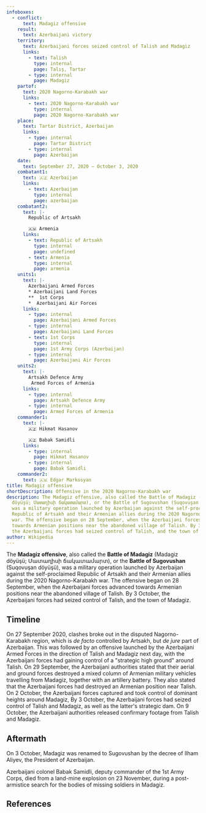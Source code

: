 ```yaml
---
infoboxes:
  - conflict:
      text: Madagiz offensive
    result:
      text: Azerbaijani victory
    territory:
      text: Azerbaijani forces seized control of Talish and Madagiz
      links:
        - text: Talish
          type: internal
          page: Talış, Tartar
        - type: internal
          page: Madagiz
    partof:
      text: 2020 Nagorno-Karabakh war
      links:
        - text: 2020 Nagorno-Karabakh war
          type: internal
          page: 2020 Nagorno-Karabakh war
    place:
      text: Tartar District, Azerbaijan
      links:
        - type: internal
          page: Tartar District
        - type: internal
          page: Azerbaijan
    date:
      text: September 27, 2020 – October 3, 2020
    combatant1:
      text: 🇦🇿 Azerbaijan
      links:
        - text: Azerbaijan
          type: internal
          page: azerbaijan
    combatant2:
      text: |-
        Republic of Artsakh

        🇦🇲 Armenia
      links:
        - text: Republic of Artsakh
          type: internal
          page: undefined
        - text: Armenia
          type: internal
          page: armenia
    units1:
      text: |-
        Azerbaijani Armed Forces
        * Azerbaijani Land Forces
        **  1st Corps 
        *  Azerbaijani Air Forces
      links:
        - type: internal
          page: Azerbaijani Armed Forces
        - type: internal
          page: Azerbaijani Land Forces
        - text: 1st Corps
          type: internal
          page: 1st Army Corps (Azerbaijan)
        - type: internal
          page: Azerbaijani Air Forces
    units2:
      text: |-
        Artsakh Defence Army
         Armed Forces of Armenia
      links:
        - type: internal
          page: Artsakh Defence Army
        - type: internal
          page: Armed Forces of Armenia
    commander1:
      text: |-
        🇦🇿 Hikmat Hasanov 

        🇦🇿 Babak Samidli
      links:
        - type: internal
          page: Hikmat Hasanov
        - type: internal
          page: Babak Samidli
    commander2:
      text: 🇦🇲 Edgar Markosyan
title: Madagiz offensive
shortDescription: Offensive in the 2020 Nagorno-Karabakh war
description: The Madagiz offensive, also called the Battle of Madagiz (Madagiz
  döyüşü; Մատաղիսի ճակատամարտ), or the Battle of Sugovushan (Suqovuşan döyüşü),
  was a military operation launched by Azerbaijan against the self-proclaimed
  Republic of Artsakh and their Armenian allies during the 2020 Nagorno-Karabakh
  war. The offensive began on 28 September, when the Azerbaijani forces advanced
  towards Armenian positions near the abandoned village of Talish. By 3 October,
  the Azerbaijani forces had seized control of Talish, and the town of Madagiz.
author: Wikipedia
---
```


The **Madagiz offensive**, also called the **Battle of Madagiz** (Madagiz döyüşü; Մատաղիսի ճակատամարտ), or the **Battle of Sugovushan** (Suqovuşan döyüşü), was a military operation launched by Azerbaijan against the self-proclaimed Republic of Artsakh and their Armenian allies during the 2020 Nagorno-Karabakh war. The offensive began on 28 September, when the Azerbaijani forces advanced towards Armenian positions near the abandoned village of Talish. By 3 October, the Azerbaijani forces had seized control of Talish, and the town of Madagiz.

## Timeline
On 27 September 2020, clashes broke out in the disputed Nagorno-Karabakh region, which is *de facto* controlled by Artsakh, but *de jure* part of Azerbaijan. This was followed by an offensive launched by the Azerbaijani Armed Forces in the direction of Talish and Madagiz next day, with the Azerbaijani forces had gaining control of a "strategic high ground" around Talish. On 29 September, the Azerbaijani authorities stated that their aerial and ground forces destroyed a mixed column of Armenian military vehicles travelling from Madagiz, together with an artillery battery. They also stated that the Azerbaijani forces had destroyed an Armenian position near Talish. On 2 October, the Azerbaijani forces captured and took control of dominant heights around Madagiz, By 3 October, the Azerbaijani forces had seized control of Talish and Madagiz, as well as the latter's strategic dam. On 9 October, the Azerbaijani authorities released confirmary footage from Talish and Madagiz.

## Aftermath
On 3 October, Madagiz was renamed to Sugovushan by the decree of Ilham Aliyev, the President of Azerbaijan.

Azerbaijani colonel Babak Samidli, deputy commander of the 1st Army Corps, died from a land-mine explosion on 23 November, during a post-armistice search for the bodies of missing soldiers in Madagiz.

## References
